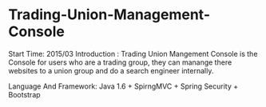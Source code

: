 # Trading-Union-Management-Console
Start Time: 2015/03
Introduction :
Trading Union Mangement Console is the Console for users who are a trading group, they can manange there websites to a union group and do a search engineer internally.

Language And Framework: Java 1.6 + SpirngMVC + Spring Security + Bootstrap
